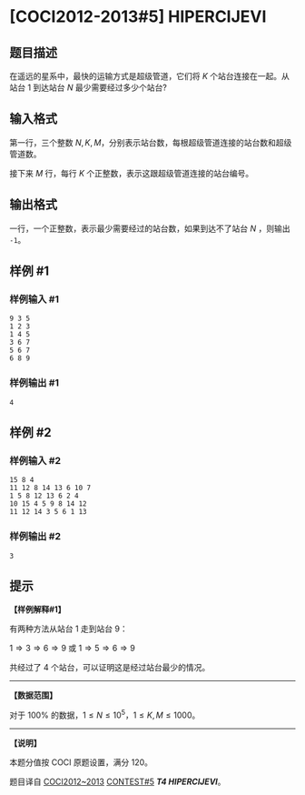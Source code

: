 # [COCI2012-2013#5] HIPERCIJEVI

## 题目描述

在遥远的星系中，最快的运输方式是超级管道，它们将 $K$ 个站台连接在一起。从站台 $1$ 到达站台 $N$ 最少需要经过多少个站台?

## 输入格式

第一行，三个整数 $N,K,M$，分别表示站台数，每根超级管道连接的站台数和超级管道数。

接下来 $M$ 行，每行 $K$ 个正整数，表示这跟超级管道连接的站台编号。

## 输出格式

一行，一个正整数，表示最少需要经过的站台数，如果到达不了站台 $N$ ，则输出 `-1`。

## 样例 #1

### 样例输入 #1
```
9 3 5
1 2 3
1 4 5
3 6 7
5 6 7
6 8 9
```

### 样例输出 #1

```
4
```

## 样例 #2

### 样例输入 #2
```
15 8 4
11 12 8 14 13 6 10 7
1 5 8 12 13 6 2 4
10 15 4 5 9 8 14 12
11 12 14 3 5 6 1 13
```

### 样例输出 #2

```
3
```

## 提示

**【样例解释#1】**

有两种方法从站台 $1$ 走到站台 $9$：

$1\Rightarrow 3\Rightarrow 6\Rightarrow 9$ 或 $1\Rightarrow 5\Rightarrow 6\Rightarrow 9$

共经过了 $4$ 个站台，可以证明这是经过站台最少的情况。


------------

**【数据范围】**

对于 $100\%$ 的数据，$1\le N\le 10^5$，$1\le K,M\le 1000$。


------------

**【说明】**

本题分值按 COCI 原题设置，满分 $120$。

题目译自 [COCI2012~2013](https://hsin.hr/coci/archive/2012_2013/) [CONTEST#5](https://hsin.hr/coci/archive/2012_2013/contest5_tasks.pdf) _**T4 HIPERCIJEVI**_。
